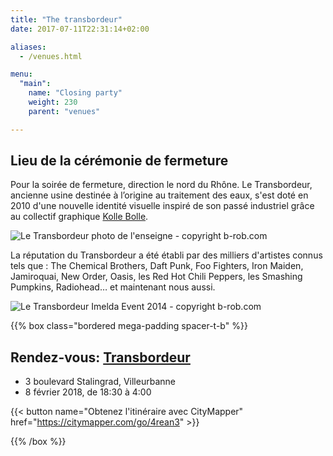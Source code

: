 ```yaml
---
title: "The transbordeur"
date: 2017-07-11T22:31:14+02:00

aliases:
  - /venues.html

menu:
  "main":
    name: "Closing party"
    weight: 230
    parent: "venues"

---
```

## Lieu de la cérémonie de fermeture

Pour la soirée de fermeture, direction le nord du Rhône. Le Transbordeur, ancienne usine destinée à l’origine au traitement des eaux, s'est doté en 2010 d'une nouvelle identité visuelle inspiré de son passé industriel grâce au collectif graphique [Kolle Bolle](http://www.kollebolle.com/projets/transbo-identite-visuelle/).

![Le Transbordeur photo de l'enseigne - copyright b-rob.com](/img/photos/transbordeur_enseigne_credit_www.b-rob.com.jpg)

La réputation du Transbordeur a été établi par des milliers d'artistes connus tels que : The Chemical Brothers, Daft Punk, Foo Fighters, Iron Maiden, Jamiroquai, New Order, Oasis, les Red Hot Chili Peppers, les Smashing Pumpkins, Radiohead… et maintenant nous aussi.

![Le Transbordeur Imelda Event 2014 - copyright b-rob.com ](/img/photos/transbordeur_imelda_2014_credit_www.b-rob.com.jpg)

{{% box class="bordered mega-padding spacer-t-b" %}}

## Rendez-vous: [Transbordeur](http://www.transbordeur.fr/accueil)
* 3 boulevard Stalingrad, Villeurbanne
* 8 février 2018, de 18:30 à 4:00

{{< button name="Obtenez l'itinéraire avec CityMapper" href="https://citymapper.com/go/4rean3" >}}

{{% /box %}}

